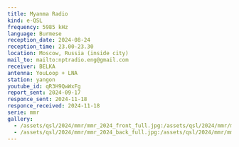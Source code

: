```yaml
---
title: Myanma Radio
kind: e-QSL
frequency: 5985 kHz
language: Burmese
reception_date: 2024-08-24
reception_time: 23.00-23.30
location: Moscow, Russia (inside city)
mail_to: mailto:nptradio.eng@gmail.com
receiver: BELKA
antenna: YouLoop + LNA
station: yangon
youtube_id: qR3H9QwWxFg 
report_sent: 2024-09-17
responce_sent: 2024-11-18
responce_received: 2024-11-18
serie: mmr
gallery:
  - /assets/qsl/2024/mmr/mmr_2024_front_full.jpg:/assets/qsl/2024/mmr/mmr_2024_front_small.jpg
  - /assets/qsl/2024/mmr/mmr_2024_back_full.jpg:/assets/qsl/2024/mmr/mmr_2024_back_small.jpg
---
```

